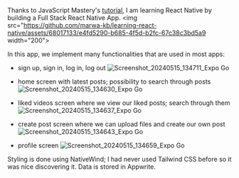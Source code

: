 Thanks to JavaScript Mastery's [tutorial](https://youtu.be/ZBCUegTZF7M?si=Whq0Tl7VqPPd5Rxt), I am learning React Native by building a Full Stack React Native App.
<img src="https://github.com/marwa-kb/learning-react-native/assets/68017133/e4fd5290-b685-4f5d-b2fc-67c38c3bd5a9 width="200">

In this app, we implement many functionalities that are used in most apps:
+ sign up, sign in, log in, log out ![Screenshot_20240515_134711_Expo Go](https://github.com/marwa-kb/learning-react-native/assets/68017133/1f0b07a1-53e2-4b25-a488-1aa39ed65681)

+ home screen with latest posts; possibility to search through posts ![Screenshot_20240515_134630_Expo Go](https://github.com/marwa-kb/learning-react-native/assets/68017133/2868d188-caa3-4d11-88c6-da5da245e384)

+ liked videos screen where we view our liked posts; search through them ![Screenshot_20240515_134637_Expo Go](https://github.com/marwa-kb/learning-react-native/assets/68017133/f25ce03d-00c7-4211-b153-edf2fff60fce)

+ create post screen where we can upload files and create our own post ![Screenshot_20240515_134643_Expo Go](https://github.com/marwa-kb/learning-react-native/assets/68017133/c3591ddc-a7a1-460f-8514-5d7bf328697f)

+ profile screen ![Screenshot_20240515_134659_Expo Go](https://github.com/marwa-kb/learning-react-native/assets/68017133/8e7d507d-8e71-473c-ae07-3ef358be3421)



Styling is done using NativeWind; I had never used Tailwind CSS before so it was nice discovering it.
Data is stored in Appwrite.
